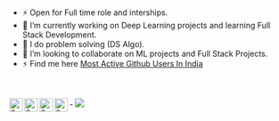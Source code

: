 <!--
**sarimurrab/sarimurrab** is a ✨ _special_ ✨ repository because its `README.md` (this file) appears on your GitHub profile.
-->
- ⚡  Open for Full time role and interships.
- 🔭 I’m currently working on Deep Learning projects and learning Full Stack Development.
- 🌱 I do problem solving (DS Algo).
- 👯 I’m looking to collaborate on ML projects and Full Stack Projects.
- ⚡ Find me here [Most Active Github Users In India](https://commits.top/india.html)
<br>
<br>
- <a href="https://www.linkedin.com/in/chaudhary-sarimurrab/">
    <img align="left" alt="Sumanjay LinkedIN" width="24px" src="https://cdn.jsdelivr.net/npm/simple-icons@v3/icons/linkedin.svg" />
  </a>
  <a href="https://twitter.com/sarimurrab">
    <img align="left" alt="Sumanjay Twitter" width="24px" src="https://cdn.jsdelivr.net/npm/simple-icons@3.2.0/icons/twitter.svg" />
  </a>
  <a href="https://www.instagram.com/sarimchaudhary5/">
    <img align="left" alt="Sumanjay Instagram" width="24px" src="https://cdn.jsdelivr.net/npm/simple-icons@3.2.0/icons/instagram.svg" />
  </a>
    <a href="https://mail.google.com/mail/?view=cm&fs=1&tf=1&to=sarimurrab2@gmail.com">
    <img align="left" alt="Sumanjay Instagram" width="24px" src="https://cdn.jsdelivr.net/npm/simple-icons@3.2.0/icons/gmail.svg" />
  </a>
<img src="https://github-readme-stats.vercel.app/api?username=sarimurrab&layout=compact&show_icons=true&theme=Gradient"/>




